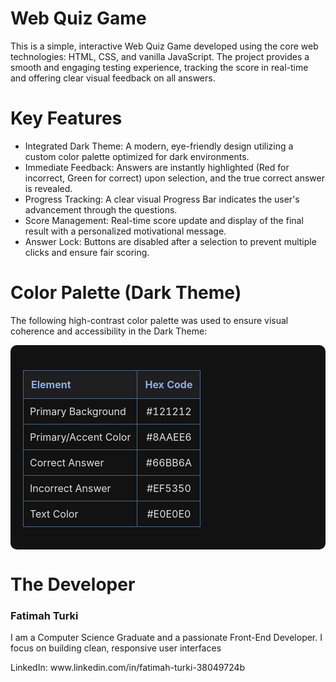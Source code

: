 <h1>Web Quiz Game</h1>
<p>This is a simple, interactive Web Quiz Game developed using the core web technologies: HTML, CSS, and vanilla JavaScript. The project provides a smooth and engaging testing experience, tracking the score in real-time and offering clear visual feedback on all answers.</p>

<h1>Key Features</h1>
<ul>
  <li>Integrated Dark Theme: A modern, eye-friendly design utilizing a custom color palette optimized for dark environments.</li>
  <li>Immediate Feedback: Answers are instantly highlighted (Red for incorrect, Green for correct) upon selection, and the true correct answer is revealed.</li>
  <li>Progress Tracking: A clear visual Progress Bar indicates the user's advancement through the questions.</li>
  <li>Score Management: Real-time score update and display of the final result with a personalized motivational message.</li>
  <li>Answer Lock: Buttons are disabled after a selection to prevent multiple clicks and ensure fair scoring.</li>
</ul>

<h1>Color Palette (Dark Theme)</h1>
<p>The following high-contrast color palette was used to ensure visual coherence and accessibility in the Dark Theme:</p>
<div style="background-color: #121212; padding: 20px; border-radius: 10px;">
    <table style="width: 100%; border-collapse: collapse; margin-top: 20px;">
        <thead>
            <tr style="background-color: #1F1F1F;">
                <th style="color: #8AAEE6; padding: 12px; border: 1px solid #4A658A; text-align: left;">Element</th>
                <th style="color: #8AAEE6; padding: 12px; border: 1px solid #4A658A; text-align: center;">Hex Code</th>
            </tr>
        </thead>
        <tbody>
            <tr>
                <td style="color: #E0E0E0; padding: 10px; border: 1px solid #4A658A; text-align: left;">Primary Background</td>
                <td style="color: #E0E0E0; padding: 10px; border: 1px solid #4A658A; text-align: center;">#121212</td>
            </tr>
            <tr>
                <td style="color: #E0E0E0; padding: 10px; border: 1px solid #4A658A; text-align: left;">Primary/Accent Color</td>
                <td style="color: #E0E0E0; padding: 10px; border: 1px solid #4A658A; text-align: center;">#8AAEE6</td>
            </tr>
            <tr>
                <td style="color: #E0E0E0; padding: 10px; border: 1px solid #4A658A; text-align: left;">Correct Answer</td>
                <td style="color: #E0E0E0; padding: 10px; border: 1px solid #4A658A; text-align: center;">#66BB6A</td>
            </tr>
            <tr>
                <td style="color: #E0E0E0; padding: 10px; border: 1px solid #4A658A; text-align: left;">Incorrect Answer</td>
                <td style="color: #E0E0E0; padding: 10px; border: 1px solid #4A658A; text-align: center;">#EF5350</td>
            </tr>
            <tr>
                <td style="color: #E0E0E0; padding: 10px; border: 1px solid #4A658A; text-align: left;">Text Color</td>
                <td style="color: #E0E0E0; padding: 10px; border: 1px solid #4A658A; text-align: center;">#E0E0E0</td>
            </tr>
        </tbody>
    </table>
</div>

<h1>The Developer</h1>
<h3>Fatimah Turki</h3>
<p>I am a Computer Science Graduate and a passionate Front-End Developer. I focus on building clean, responsive user interfaces</p>
<p>LinkedIn: www.linkedin.com/in/fatimah-turki-38049724b</p>


